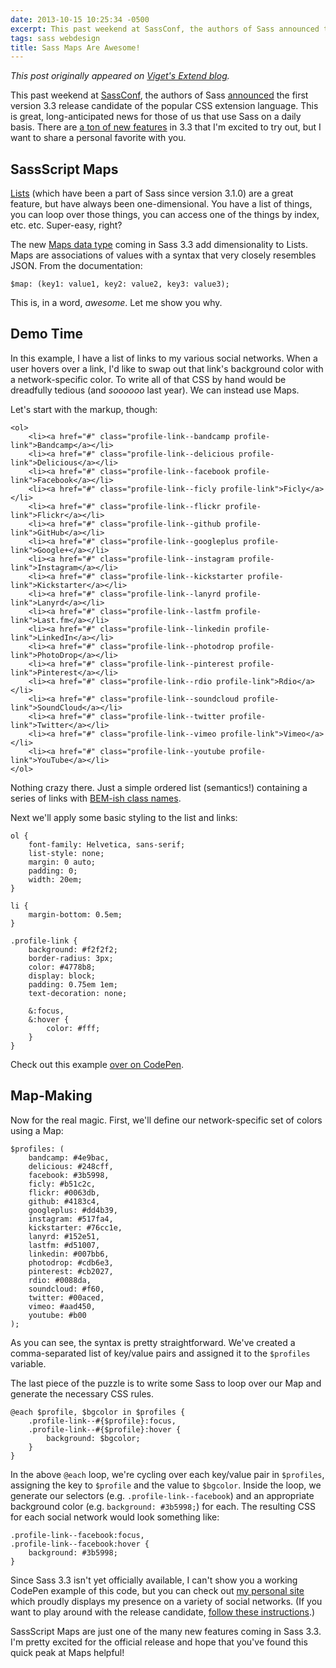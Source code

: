 ```yaml
---
date: 2013-10-15 10:25:34 -0500
excerpt: This past weekend at SassConf, the authors of Sass announced the first version 3.3 release candidate of the popular CSS extension language. There are a ton of new features in 3.3 that I'm excited to try out, but I want to share a personal favorite with you.
tags: sass webdesign
title: Sass Maps Are Awesome!
---
```


_This post originally appeared on [Viget's Extend blog](http://viget.com/extend/sass-maps-are-awesome)._

This past weekend at [SassConf](http://sassconf.com/), the authors of Sass [announced](https://twitter.com/SassCSS/status/389086335505805312) the first version 3.3 release candidate of the popular CSS extension language. This is great, long-anticipated news for those of us that use Sass on a daily basis. There are [a ton of new features](https://github.com/nex3/sass/blob/master/doc-src/SASS_CHANGELOG.md) in 3.3 that I'm excited to try out, but I want to share a personal favorite with you.


## SassScript Maps

[Lists](https://github.com/nex3/sass/blob/master/doc-src/SASS_CHANGELOG.md#lists) (which have been a part of Sass since version 3.1.0) are a great feature, but have always been one-dimensional. You have a list of things, you can loop over those things, you can access one of the things by index, etc. etc. Super-easy, right?

The new [Maps data type](https://github.com/nex3/sass/blob/master/doc-src/SASS_CHANGELOG.md#sassscript-maps) coming in Sass 3.3 add dimensionality to Lists. Maps are associations of values with a syntax that very closely resembles JSON. From the documentation:

	$map: (key1: value1, key2: value2, key3: value3);

This is, in a word, _awesome_. Let me show you why.


## Demo Time

In this example, I have a list of links to my various social networks. When a user hovers over a link, I'd like to swap out that link's background color with a network-specific color. To write all of that CSS by hand would be dreadfully tedious (and _soooooo_ last year). We can instead use Maps.

Let's start with the markup, though:

	<ol>
	    <li><a href="#" class="profile-link--bandcamp profile-link">Bandcamp</a></li>
	    <li><a href="#" class="profile-link--delicious profile-link">Delicious</a></li>
	    <li><a href="#" class="profile-link--facebook profile-link">Facebook</a></li>
	    <li><a href="#" class="profile-link--ficly profile-link">Ficly</a></li>
	    <li><a href="#" class="profile-link--flickr profile-link">Flickr</a></li>
	    <li><a href="#" class="profile-link--github profile-link">GitHub</a></li>
	    <li><a href="#" class="profile-link--googleplus profile-link">Google+</a></li>
	    <li><a href="#" class="profile-link--instagram profile-link">Instagram</a></li>
	    <li><a href="#" class="profile-link--kickstarter profile-link">Kickstarter</a></li>
	    <li><a href="#" class="profile-link--lanyrd profile-link">Lanyrd</a></li>
	    <li><a href="#" class="profile-link--lastfm profile-link">Last.fm</a></li>
	    <li><a href="#" class="profile-link--linkedin profile-link">LinkedIn</a></li>
	    <li><a href="#" class="profile-link--photodrop profile-link">PhotoDrop</a></li>
	    <li><a href="#" class="profile-link--pinterest profile-link">Pinterest</a></li>
	    <li><a href="#" class="profile-link--rdio profile-link">Rdio</a></li>
	    <li><a href="#" class="profile-link--soundcloud profile-link">SoundCloud</a></li>
	    <li><a href="#" class="profile-link--twitter profile-link">Twitter</a></li>
	    <li><a href="#" class="profile-link--vimeo profile-link">Vimeo</a></li>
	    <li><a href="#" class="profile-link--youtube profile-link">YouTube</a></li>
	</ol>

Nothing crazy there. Just a simple ordered list (semantics!) containing a series of links with [BEM-ish class names](http://csswizardry.com/2013/01/mindbemding-getting-your-head-round-bem-syntax/).

Next we'll apply some basic styling to the list and links:

	ol {
	    font-family: Helvetica, sans-serif;
	    list-style: none;
	    margin: 0 auto;
	    padding: 0;
	    width: 20em;
	}

	li {
	    margin-bottom: 0.5em;
	}

	.profile-link {
	    background: #f2f2f2;
	    border-radius: 3px;
	    color: #4778b8;
	    display: block;
	    padding: 0.75em 1em;
	    text-decoration: none;

	    &:focus,
	    &:hover {
	        color: #fff;
	    }
	}

Check out this example [over on CodePen](http://codepen.io/jgarber/pen/amDlI).


## Map-Making

Now for the real magic. First, we'll define our network-specific set of colors using a Map:

	$profiles: (
	    bandcamp: #4e9bac,
	    delicious: #248cff,
	    facebook: #3b5998,
	    ficly: #b51c2c,
	    flickr: #0063db,
	    github: #4183c4,
	    googleplus: #dd4b39,
	    instagram: #517fa4,
	    kickstarter: #76cc1e,
	    lanyrd: #152e51,
	    lastfm: #d51007,
	    linkedin: #007bb6,
	    photodrop: #cdb6e3,
	    pinterest: #cb2027,
	    rdio: #0088da,
	    soundcloud: #f60,
	    twitter: #00aced,
	    vimeo: #aad450,
	    youtube: #b00
	);

As you can see, the syntax is pretty straightforward. We've created a comma-separated list of key/value pairs and assigned it to the `$profiles` variable.

The last piece of the puzzle is to write some Sass to loop over our Map and generate the necessary CSS rules.

	@each $profile, $bgcolor in $profiles {
	    .profile-link--#{$profile}:focus,
	    .profile-link--#{$profile}:hover {
	        background: $bgcolor;
	    }
	}

In the above `@each` loop, we're cycling over each key/value pair in `$profiles`, assigning the key to `$profile` and the value to `$bgcolor`. Inside the loop, we generate our selectors (e.g. `.profile-link--facebook`) and an appropriate background color (e.g. `background: #3b5998;`) for each. The resulting CSS for each social network would look something like:

	.profile-link--facebook:focus,
	.profile-link--facebook:hover {
	    background: #3b5998;
	}

Since Sass 3.3 isn't yet officially available, I can't show you a working CodePen example of this code, but you can check out [my personal site](http://sixtwothree.org/) which proudly displays my presence on a variety of social networks. (If you want to play around with the release candidate, [follow these instructions](http://rubygems.org/gems/sass/versions/3.3.0.rc.1).)

SassScript Maps are just one of the many new features coming in Sass 3.3. I'm pretty excited for the official release and hope that you've found this quick peak at Maps helpful!